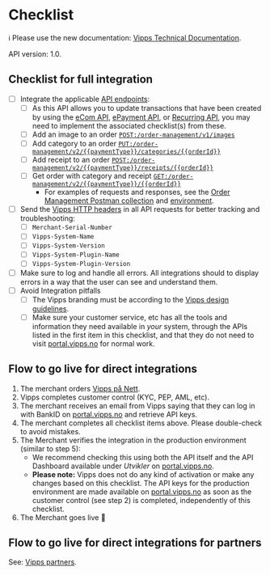 <!-- START_METADATA
---
title: Checklist
sidebar_position: 50
---
END_METADATA -->

# Checklist

<!-- START_COMMENT -->

ℹ️ Please use the new documentation:
[Vipps Technical Documentation](https://developer.vippsmobilepay.com/docs/APIs/order-management-api).

<!-- END_COMMENT -->

API version: 1.0.

## Checklist for full integration

- [ ] Integrate the applicable [API endpoints][order-mgmt-api-reference-url]:
    - [ ] As this API allows you to update transactions that have been created by using the [eCom API](https://developer.vippsmobilepay.com/docs/APIs/ecom-api), [ePayment API](https://developer.vippsmobilepay.com/docs/APIs/epayment-api), or [Recurring API](https://developer.vippsmobilepay.com/docs/APIs/recurring-api), you may need to implement the associated checklist(s) from these.
    - [ ] Add an image to an order [`POST:/order-management/v1/images`][add-image-endpoint]
    - [ ] Add category to an order [`PUT:/order-management/v2/{{paymentType}}/categories/{{orderId}}`][add-category-endpoint]
    - [ ] Add receipt to an order [`POST:/order-management/v2/{{paymentType}}/receipts/{{orderId}}`][add-receipt-endpoint]
    - [ ] Get order with category and receipt [`GET:/order-management/v2/{{paymentType}}/{{orderId}}`][get-order-endpoint]
       - For examples of requests and responses, see the
         [Order Management Postman collection](tools/vipps-order-management-api-postman-collection.json) and
         [environment](https://github.com/vippsas/vipps-developers/blob/master/tools/vipps-api-global-postman-environment.json).
- [ ] Send the [Vipps HTTP headers](https://developer.vippsmobilepay.com/docs/vipps-developers/common-topics/http-headers)
      in all API requests for better tracking and troubleshooting:
    - [ ] `Merchant-Serial-Number`
    - [ ] `Vipps-System-Name`
    - [ ] `Vipps-System-Version`
    - [ ] `Vipps-System-Plugin-Name`
    - [ ] `Vipps-System-Plugin-Version`
 - [ ] Make sure to log and handle all errors.
       All integrations should to display errors in a way that the user can see and understand them.
 - [ ] Avoid Integration pitfalls
    - [ ] The Vipps branding must be according to the
          [Vipps design guidelines](https://github.com/vippsas/vipps-design-guidelines).
    - [ ] Make sure your customer service, etc has all the tools and information they need
          available in _your_ system, through the APIs listed in the first item in this checklist,
          and that they do not need to visit
          [portal.vipps.no](https://portal.vipps.no)
          for normal work.

## Flow to go live for direct integrations

1. The merchant orders
   [Vipps på Nett](https://www.vipps.no/produkter-og-tjenester/bedrift/ta-betalt-paa-nett/ta-betalt-paa-nett/).
1. Vipps completes customer control (KYC, PEP, AML, etc).
1. The merchant receives an email from Vipps saying that they can log in with
   BankID on
   [portal.vipps.no][portal-url]
   and retrieve API keys.
1. The merchant completes all checklist items above.
   Please double-check to avoid mistakes.
1. The Merchant verifies the integration in the production environment (similar to step 5):
    - We recommend checking this using both the API itself and the API Dashboard available under _Utvikler_ on
      [portal.vipps.no][portal-url].
    - **Please note:** Vipps does not do any kind of activation or make any changes based on this checklist.
      The API keys for the production environment are made available on
      [portal.vipps.no][portal-url]
      as soon as the customer control (see step 2) is completed, independently of this checklist.
1. The Merchant goes live 🎉

## Flow to go live for direct integrations for partners

See: [Vipps partners](https://developer.vippsmobilepay.com/docs/vipps-partner).

[order-mgmt-api-reference-url]: https://developer.vippsmobilepay.com/api/order-management
[add-image-endpoint]: https://developer.vippsmobilepay.com/api/order-management#tag/Image/operation/postImage
[add-category-endpoint]: https://developer.vippsmobilepay.com/api/order-management#tag/Category/operation/putCategoryV2
[add-receipt-endpoint]: https://developer.vippsmobilepay.com/api/order-management#tag/Receipt/operation/postReceiptV2
[get-order-endpoint]: https://developer.vippsmobilepay.com/api/order-management#tag/Order/operation/getOrderV2
[portal-url]: https://portal.vipps.no
